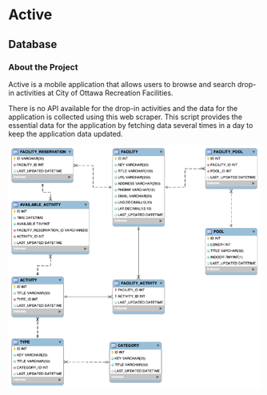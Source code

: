 # Active
## Database

### About the Project
Active is a mobile application that allows users to browse and search drop-in activities at City of Ottawa Recreation Facilities. 

There is no API available for the drop-in activities and the data for the application is collected using this web scraper. This script provides the essential data for the application by fetching data several times in a day to keep the application data updated.

<div align="center">
  <a href="https://readshelf-web.herokuapp.com/">
    <img src="https://raw.githubusercontent.com/simulacrumus/Active-Database/main/EER_Diagram.png" alt="EER">
  </a>
</div>